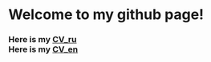 # Welcome to my github page! </br>
### Here is my [CV_ru](https://github.com/2APetrin/2APetrin/blob/main/CV_Petrin_ru.pdf)</br>Here is my [CV_en](https://github.com/2APetrin/2APetrin/blob/main/CV_Petrin_en.pdf)